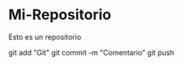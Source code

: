 Mi-Repositorio
==============

Esto es un repositorio

git add "Git"
git commit -m "Comentario"
git push  
